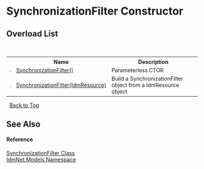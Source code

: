 # SynchronizationFilter Constructor 
 


## Overload List
&nbsp;<table><tr><th></th><th>Name</th><th>Description</th></tr><tr><td>![Public method](media/pubmethod.gif "Public method")</td><td><a href="M_IdmNet_Models_SynchronizationFilter__ctor">SynchronizationFilter()</a></td><td>
Parameterless CTOR</td></tr><tr><td>![Public method](media/pubmethod.gif "Public method")</td><td><a href="M_IdmNet_Models_SynchronizationFilter__ctor_1">SynchronizationFilter(IdmResource)</a></td><td>
Build a SynchronizationFilter object from a IdmResource object</td></tr></table>&nbsp;
<a href="#synchronizationfilter-constructor">Back to Top</a>

## See Also


#### Reference
<a href="T_IdmNet_Models_SynchronizationFilter">SynchronizationFilter Class</a><br /><a href="N_IdmNet_Models">IdmNet.Models Namespace</a><br />